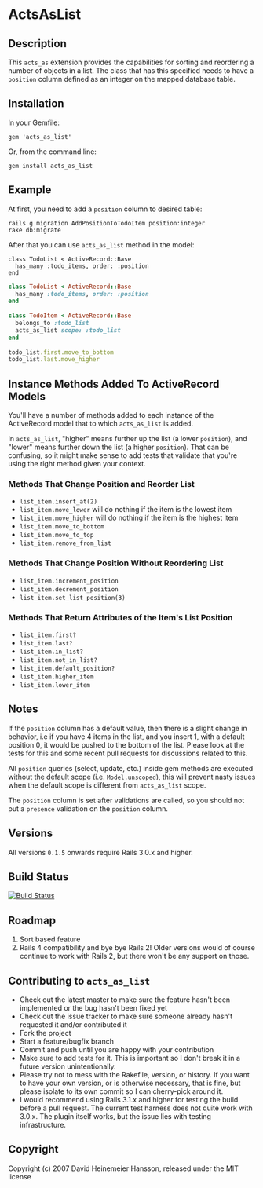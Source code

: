 # ActsAsList

## Description

This `acts_as` extension provides the capabilities for sorting and reordering a number of objects in a list. The class that has this specified needs to have a `position` column defined as an integer on the mapped database table.

## Installation

In your Gemfile:

    gem 'acts_as_list'

Or, from the command line:

    gem install acts_as_list

## Example

At first, you need to add a `position` column to desired table:

    rails g migration AddPositionToTodoItem position:integer
    rake db:migrate
    
After that you can use `acts_as_list` method in the model: 

    class TodoList < ActiveRecord::Base
      has_many :todo_items, order: :position
    end

```ruby
class TodoList < ActiveRecord::Base
  has_many :todo_items, order: :position
end
    
class TodoItem < ActiveRecord::Base
  belongs_to :todo_list
  acts_as_list scope: :todo_list
end
    
todo_list.first.move_to_bottom
todo_list.last.move_higher
```

## Instance Methods Added To ActiveRecord Models

You'll have a number of methods added to each instance of the ActiveRecord model that to which `acts_as_list` is added. 

In `acts_as_list`, "higher" means further up the list (a lower `position`), and "lower" means further down the list (a higher `position`). That can be confusing, so it might make sense to add tests that validate that you're using the right method given your context.

### Methods That Change Position and Reorder List

- `list_item.insert_at(2)`
- `list_item.move_lower` will do nothing if the item is the lowest item
- `list_item.move_higher` will do nothing if the item is the highest item
- `list_item.move_to_bottom`
- `list_item.move_to_top`
- `list_item.remove_from_list`

### Methods That Change Position Without Reordering List

- `list_item.increment_position`
- `list_item.decrement_position`
- `list_item.set_list_position(3)`

### Methods That Return Attributes of the Item's List Position
- `list_item.first?`
- `list_item.last?`
- `list_item.in_list?`
- `list_item.not_in_list?`
- `list_item.default_position?`
- `list_item.higher_item`
- `list_item.lower_item`

## Notes
If the `position` column has a default value, then there is a slight change in behavior, i.e if you have 4 items in the list, and you insert 1, with a default position 0, it would be pushed to the bottom of the list. Please look at the tests for this and some recent pull requests for discussions related to this.

All `position` queries (select, update, etc.) inside gem methods are executed without the default scope (i.e. `Model.unscoped`), this will prevent nasty issues when the default scope is different from `acts_as_list` scope.

The `position` column is set after validations are called, so you should not put a `presence` validation on the `position` column.

## Versions
All versions `0.1.5` onwards require Rails 3.0.x and higher.

## Build Status
[![Build Status](https://secure.travis-ci.org/swanandp/acts_as_list.png)](https://secure.travis-ci.org/swanandp/acts_as_list)

## Roadmap

1. Sort based feature
2. Rails 4 compatibility and bye bye Rails 2! Older versions would of course continue to work with Rails 2, but there won't be any support on those.

## Contributing to `acts_as_list`
 
- Check out the latest master to make sure the feature hasn't been implemented or the bug hasn't been fixed yet
- Check out the issue tracker to make sure someone already hasn't requested it and/or contributed it
- Fork the project
- Start a feature/bugfix branch
- Commit and push until you are happy with your contribution
- Make sure to add tests for it. This is important so I don't break it in a future version unintentionally.
- Please try not to mess with the Rakefile, version, or history. If you want to have your own version, or is otherwise necessary, that is fine, but please isolate to its own commit so I can cherry-pick around it.
- I would recommend using Rails 3.1.x and higher for testing the build before a pull request. The current test harness does not quite work with 3.0.x. The plugin itself works, but the issue lies with testing infrastructure.

## Copyright

Copyright (c) 2007 David Heinemeier Hansson, released under the MIT license
